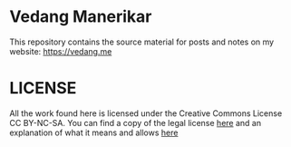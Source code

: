 Vedang Manerikar
================

This repository contains the source material for posts and notes on my
website: https://vedang.me

LICENSE
=======

All the work found here is licensed under the Creative Commons License
CC BY-NC-SA. You can find a copy of the legal license
[here](https://creativecommons.org/licenses/by-nc-sa/4.0/legalcode)
and an explanation of what it means and allows
[here](https://creativecommons.org/licenses/by-nc-sa/4.0/)
